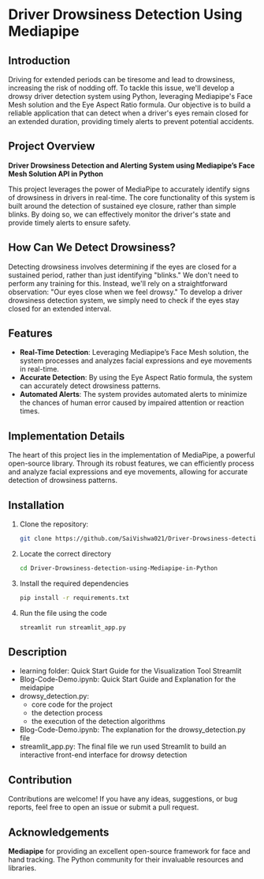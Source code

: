 # **Driver Drowsiness Detection Using Mediapipe**

## **Introduction**

Driving for extended periods can be tiresome and lead to drowsiness, increasing the risk of nodding off. To tackle this issue, we'll develop a drowsy driver detection system using Python, leveraging Mediapipe's Face Mesh solution and the Eye Aspect Ratio formula. Our objective is to build a reliable application that can detect when a driver's eyes remain closed for an extended duration, providing timely alerts to prevent potential accidents.

## **Project Overview**

**Driver Drowsiness Detection and Alerting System using Mediapipe’s Face Mesh Solution API in Python**

This project leverages the power of MediaPipe to accurately identify signs of drowsiness in drivers in real-time. The core functionality of this system is built around the detection of sustained eye closure, rather than simple blinks. By doing so, we can effectively monitor the driver's state and provide timely alerts to ensure safety.

## **How Can We Detect Drowsiness?**

Detecting drowsiness involves determining if the eyes are closed for a sustained period, rather than just identifying "blinks." We don't need to perform any training for this. Instead, we'll rely on a straightforward observation: "Our eyes close when we feel drowsy." To develop a driver drowsiness detection system, we simply need to check if the eyes stay closed for an extended interval.

## **Features**

- **Real-Time Detection**: Leveraging Mediapipe’s Face Mesh solution, the system processes and analyzes facial expressions and eye movements in real-time.
- **Accurate Detection**: By using the Eye Aspect Ratio formula, the system can accurately detect drowsiness patterns.
- **Automated Alerts**: The system provides automated alerts to minimize the chances of human error caused by impaired attention or reaction times.

## **Implementation Details**

The heart of this project lies in the implementation of MediaPipe, a powerful open-source library. Through its robust features, we can efficiently process and analyze facial expressions and eye movements, allowing for accurate detection of drowsiness patterns.

## **Installation**

1. Clone the repository:
   ```bash
   git clone https://github.com/SaiVishwa021/Driver-Drowsiness-detection-using-Mediapipe.git
   ```
2. Locate the correct directory
   ```bash
   cd Driver-Drowsiness-detection-using-Mediapipe-in-Python
   ```
3. Install the required dependencies
   ```bash
   pip install -r requirements.txt
   ```
5. Run the file using the code
   ```bash
   streamlit run streamlit_app.py
   ```

## **Description**
- learning folder: Quick Start Guide for the Visualization Tool Streamlit
- Blog-Code-Demo.ipynb: Quick Start Guide and Explanation for the meidapipe
- drowsy_detection.py: 
  - core code for the project
  - the detection process
  - the execution of the detection algorithms
- Blog-Code-Demo.ipynb: The explanation for the drowsy_detection.py file
- streamlit_app.py: The final file we run used Streamlit to build an interactive front-end interface for drowsy detection
  
## **Contribution**

Contributions are welcome! If you have any ideas, suggestions, or bug reports, feel free to open an issue or submit a pull request.

## **Acknowledgements**

**Mediapipe** for providing an excellent open-source framework for face and hand tracking.
The Python community for their invaluable resources and libraries.

